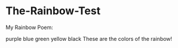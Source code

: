 # The-Rainbow-Test
My Rainbow Poem:

purple
blue
green
yellow
black
These are the colors of the rainbow!
